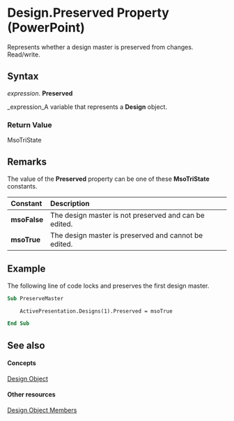 
# Design.Preserved Property (PowerPoint)

Represents whether a design master is preserved from changes. Read/write.


## Syntax

 _expression_. **Preserved**

 _expression_A variable that represents a  **Design** object.


### Return Value

MsoTriState


## Remarks

The value of the  **Preserved** property can be one of these **MsoTriState** constants.



|**Constant**|**Description**|
|:-----|:-----|
| **msoFalse**|The design master is not preserved and can be edited.|
| **msoTrue**| The design master is preserved and cannot be edited.|

## Example

The following line of code locks and preserves the first design master.


```vb
Sub PreserveMaster

    ActivePresentation.Designs(1).Preserved = msoTrue

End Sub
```


## See also


#### Concepts


 [Design Object](3b02c779-8313-9512-c8d9-cf8a3883229f.md)
#### Other resources


 [Design Object Members](5f90bc0d-538a-8189-98ed-a9601c392714.md)
